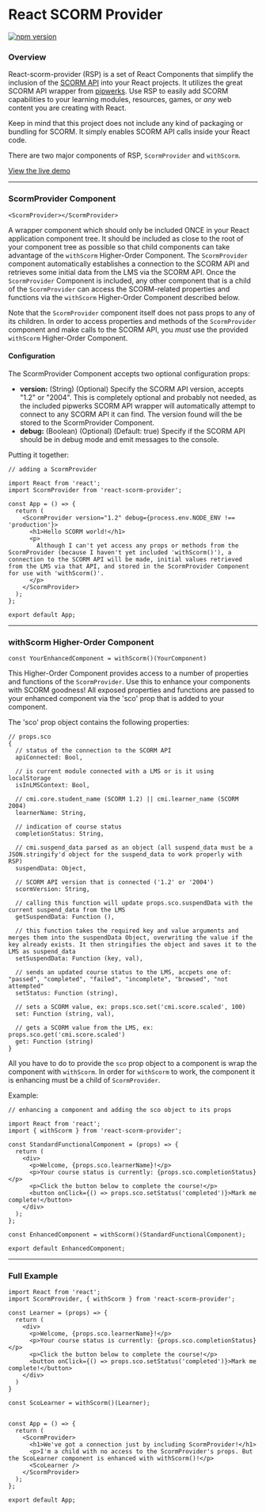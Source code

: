# React SCORM Provider
[![npm version](https://badge.fury.io/js/%40upandgo%2Freact-scorm-provider.svg)](https://badge.fury.io/js/%40upandgo%2Freact-scorm-provider)
### Overview

React-scorm-provider (RSP) is a set of React Components that simplify the inclusion of the [SCORM API](https://scorm.com/scorm-explained/) into your React projects. It utilizes the great SCORM API wrapper from [pipwerks](https://github.com/pipwerks/scorm-api-wrapper). Use RSP to easily add SCORM capabilities to your learning modules, resources, games, or *any* web content you are creating with React.

Keep in mind that this project does not include any kind of packaging or bundling for SCORM. It simply enables SCORM API calls inside your React code.

There are two major components of RSP, `ScormProvider` and `withScorm`.


[View the live demo](https://jayv30.github.io/react-scorm-provider)

---

### ScormProvider Component

`<ScormProvider></ScormProvider>`

A wrapper component which should only be included ONCE in your React application component tree. It should be included as close to the root of your component tree as possible so that child components can take advantage of the `withScorm` Higher-Order Component. The `ScormProvider` component automatically establishes a connection to the SCORM API and retrieves some initial data from the LMS via the SCORM API. Once the `ScormProvider` Component is included, any other component that is a child of the `ScormProvider` can access the SCORM-related properties and functions via the `withScorm` Higher-Order Component described below.

Note that the `ScormProvider` component itself does not pass props to any of its children. In order to access properties and methods of the `ScormProvider` component and make calls to the SCORM API, you *must* use the provided `withScorm` Higher-Order Component.

#### Configuration
The ScormProvider Component accepts two optional configuration props:
* **version:** (String) (Optional) Specify the SCORM API version, accepts "1.2" or "2004". This is completely optional and probably not needed, as the included pipwerks SCORM API wrapper will automatically attempt to connect to any SCORM API it can find. The version found will the be stored to the ScormProvider Component.
* **debug:** (Boolean) (Optional) (Default: true) Specify if the SCORM API should be in debug mode and emit messages to the console.

Putting it together:
```
// adding a ScormProvider

import React from 'react';
import ScormProvider from 'react-scorm-provider';

const App = () => {
  return (
    <ScormProvider version="1.2" debug={process.env.NODE_ENV !== 'production'}>
      <h1>Hello SCORM world!</h1>
      <p>
        Although I can't yet access any props or methods from the ScormProvider (because I haven't yet included 'withScorm()'), a connection to the SCORM API will be made, initial values retrieved from the LMS via that API, and stored in the ScormProvider Component for use with 'withScorm()'.
      </p>
    </ScormProvider>
  );
};

export default App;
```

---

### withScorm Higher-Order Component

`const YourEnhancedComponent = withScorm()(YourComponent)`

This Higher-Order Component provides access to a number of properties and functions of the `ScormProvider`. Use this to enhance your components with SCORM goodness! All exposed properties and functions are passed to your enhanced component via the 'sco' prop that is added to your component.

The 'sco' prop object contains the following properties:
```
// props.sco
{
  // status of the connection to the SCORM API
  apiConnected: Bool,

  // is current module connected with a LMS or is it using localStorage
  isInLMSContext: Bool,

  // cmi.core.student_name (SCORM 1.2) || cmi.learner_name (SCORM 2004)
  learnerName: String,

  // indication of course status
  completionStatus: String,

  // cmi.suspend_data parsed as an object (all suspend_data must be a JSON.stringify'd object for the suspend_data to work properly with RSP)
  suspendData: Object,

  // SCORM API version that is connected ('1.2' or '2004')
  scormVersion: String,

  // calling this function will update props.sco.suspendData with the current suspend_data from the LMS
  getSuspendData: Function (),

  // this function takes the required key and value arguments and merges them into the suspendData Object, overwriting the value if the key already exists. It then stringifies the object and saves it to the LMS as suspend_data
  setSuspendData: Function (key, val),

  // sends an updated course status to the LMS, accpets one of: "passed", "completed", "failed", "incomplete", "browsed", "not attempted"
  setStatus: Function (string),

  // sets a SCORM value, ex: props.sco.set('cmi.score.scaled', 100)
  set: Function (string, val),

  // gets a SCORM value from the LMS, ex: props.sco.get('cmi.score.scaled')
  get: Function (string)
}
```

All you have to do to provide the `sco` prop object to a component is wrap the component with `withScorm`. In order for `withScorm` to work, the component it is enhancing must be a child of `ScormProvider`.

Example:
```
// enhancing a component and adding the sco object to its props

import React from 'react';
import { withScorm } from 'react-scorm-provider';

const StandardFunctionalComponent = (props) => {
  return (
    <div>
      <p>Welcome, {props.sco.learnerName}!</p>
      <p>Your course status is currently: {props.sco.completionStatus}</p>
      <p>Click the button below to complete the course!</p>
      <button onClick={() => props.sco.setStatus('completed')}>Mark me complete!</button>
    </div>
  );
};

const EnhancedComponent = withScorm()(StandardFunctionalComponent);

export default EnhancedComponent;
```

---

### Full Example

```
import React from 'react';
import ScormProvider, { withScorm } from 'react-scorm-provider';

const Learner = (props) => {
  return (
    <div>
      <p>Welcome, {props.sco.learnerName}!</p>
      <p>Your course status is currently: {props.sco.completionStatus}</p>
      <p>Click the button below to complete the course!</p>
      <button onClick={() => props.sco.setStatus('completed')}>Mark me complete!</button>
    </div>
  )
}

const ScoLearner = withScorm()(Learner);


const App = () => {
  return (
    <ScormProvider>
      <h1>We've got a connection just by including ScormProvider!</h1>
      <p>I'm a child with no access to the ScormProvider's props. But the ScoLearner component is enhanced with withScorm()!</p>
      <ScoLearner />
    </ScormProvider>
  );
};

export default App;
```
